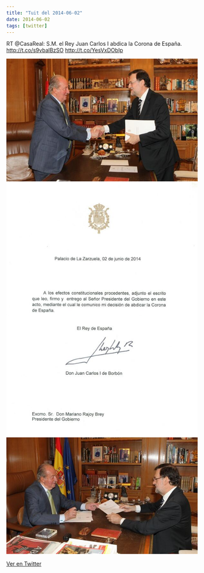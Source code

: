 ```yaml
---
title: "Tuit del 2014-06-02"
date: 2014-06-02
tags: [twitter]
---
```


RT @CasaReal: S.M. el Rey Juan Carlos I abdica la Corona de España.  http://t.co/s9vbalBzSO http://t.co/YesVxDObIp

![Imagen](/assets/images/473385999775854592-BpHLlazIMAAawgL.jpg)
![Imagen](/assets/images/473385999775854592-BpHLlbaIQAAKR3H.jpg)
![Imagen](/assets/images/473385999775854592-BpHLli2IYAAGH5e.jpg)

[Ver en Twitter](https://twitter.com/i/web/status/473385999775854592)
